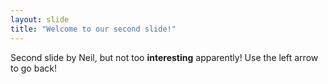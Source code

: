 ```yaml
---
layout: slide
title: "Welcome to our second slide!"
---
```

Second slide by Neil, but not too **interesting** apparently!
Use the left arrow to go back!
